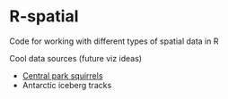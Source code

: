 # R-spatial
Code for working with different types of spatial data in R

Cool data sources (future viz ideas)
- [Central park squirrels](https://data.cityofnewyork.us/Environment/2018-Squirrel-Census-Fur-Color-Map/fak5-wcft)
- Antarctic iceberg tracks [](https://github.com/chrieke/iceberg-locations-data)
